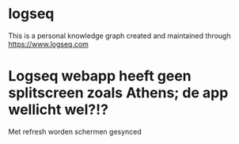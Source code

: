 # logseq
This is a personal knowledge graph created and maintained through https://www.logseq.com
# Logseq webapp heeft geen splitscreen zoals Athens; de app wellicht wel?!?
Met refresh worden schermen gesynced
#
